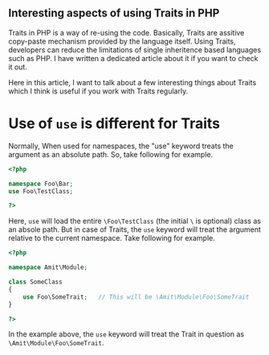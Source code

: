 ## Interesting aspects of using Traits in PHP

Traits in PHP is a way of re-using the code. Basically, Traits are assitive copy-paste mechanism provided by the language itself. Using Traits, developers can reduce the limitations of single inheritence based languages such as PHP. I have written a dedicated article about it if you want to check it out.

Here in this article, I want to talk about a few interesting things about Traits which I think is useful if you work with Traits regularly.

# Use of `use` is different for Traits

Normally, When used for namespaces, the "use" keyword treats the argument as an absolute path. So, take following for example.

```php
<?php

namespace Foo\Bar;
use Foo\TestClass;

?>
```

Here, `use` will load the entire `\Foo\TestClass` (the initial `\` is optional) class as an absole path. But in case of Traits, the `use` keyword will treat the argument relative to the current namespace. Take following for example.

```php
<?php

namespace Amit\Module;

class SomeClass 
{
    use Foo\SomeTrait;   // This will be \Amit\Module\Foo\SomeTrait
}

?>
```

In the example above, the `use` keyword will treat the Trait in question as `\Amit\Module\Foo\SomeTrait`.


